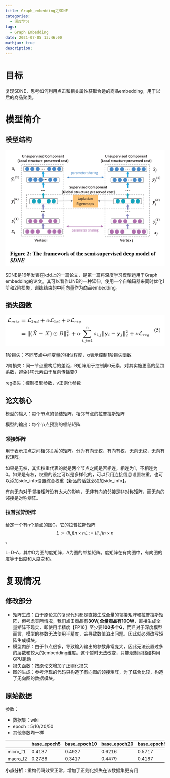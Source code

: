 ```yaml
---
title: Graph_embedding之SDNE
categories:
  - 深度学习
tags:
  - Graph Embedding
date: 2021-07-05 13:46:00
mathjax: true
description:
---
```


# 目标

复现SDNE，思考如何利用点击和相关属性获取合适的商品embedding，用于以后的商品聚类。

# 模型简介

## 模型结构

![SDNE1](/images/SDNE1.png)

SDNE是16年发表在kdd上的一篇论文，是第一篇将深度学习模型运用于Graph embedding的论文。其可以看作LINE的一种延伸。使用一个自编码器来同时优化1阶和2阶损失，训练结束的中间向量作为商品embedding。

## 损失函数

![SDNE2](/images/SDNE2.png)

1阶损失：不同节点中间变量的相似程度，α表示控制1阶损失函数

2阶损失：同一节点重构后的差距，Β矩阵用于控制非0元素，对其实施更高的惩罚系数，避免非0元素由于反向传播变0

reg损失：控制模型参数，v正则化参数

## 论文核心

模型的输入：每个节点的领结矩阵，相邻节点的拉普拉斯矩阵

模型的输出：每个节点预测的领结矩阵

### 领接矩阵

用于表示顶点之间相邻关系的矩阵。分为有向无权，有向有权，无向无权，无向有权矩阵。

如果是无权，其实权重代表的就是两个节点之间是否相连，相连为1，不相连为0。如果是有权，权重的设定可以是多样化的，可以只用连接信息设置权重，也可以添加side_info设置综合权重【新品的话就必须加side_info】。

有向无向对于邻接矩阵没有太大的影响，无非有向的邻接是非对称矩阵，而无向的邻接是对称矩阵。

### 拉普拉斯矩阵

给定一个有n个顶点的图G，它的拉普拉斯矩阵$$L:=(li,j)n×nL:=(li,j)n×n$$。

L=D-A，其中D为图的度矩阵，A为图的邻接矩阵。度矩阵在有向图中，有向图的度等于出度和入度之和。

# 复现情况

## 修改部分

- 矩阵生成：由于原论文的复现代码都是直接生成全量的领接矩阵和拉普拉斯矩阵，但考虑实际情况，我们点击商品有**30W,**全量商品有**100W**，直接生成全量矩阵不现实，即使用半精度【FP16】至少要**100多个G**，而且对于深度模型而言，模型的参数无法使用半精度，会导致数值溢出问题。因此就必须改写矩阵生成模块。
- 模型内部：由于节点很多，导致输入输出的参数非常庞大，因此无法设置过多的层数和较大的embedding维度。这个暂时无法改变，只能限制网络结构用GPU跑动
- 损失函数：按原论文增加了正则化损失
- 图的生成：参考浮现的代码只构造了有向图的领接矩阵，为了综合比较，构造了无向图的数据模块。

## 原始数据

参数：

- 数据集：wiki
- epoch：5/10/20/50
- 其他参数均一样

|          | base_epoch5 | base_epoch10 | base_epoch20 | base_epoch50 | rec_epoch5 | rec_epoch10 | rec_epoch20 | rec_epoch50 |
| -------- | ----------- | ------------ | ------------ | ------------ | ---------- | ----------- | ----------- | ----------- |
| micro_f1 | 0.4137      | 0.4927       | 0.6216       | 0.5717       | 0.5841     | 0.6267      | **0.7190**  | 0.7072      |
| macro_f2 | 0.2788      | 0.3417       | 0.4479       | 0.4187       | 0.3640     | 0.4208      | **0.5154**  | 0.5510      |

**小点分析**：重构代码效果正常，增加了正则化损失在该数据集更有用

